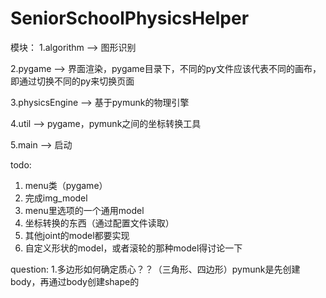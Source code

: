# SeniorSchoolPhysicsHelper

模块：
1.algorithm --> 图形识别

2.pygame  -->  界面渲染，pygame目录下，不同的py文件应该代表不同的画布，
即通过切换不同的py来切换页面

3.physicsEngine  -->  基于pymunk的物理引擎

4.util -->  pygame，pymunk之间的坐标转换工具

5.main  -->  启动

todo:
1. menu类（pygame）
2. 完成img_model
3. menu里选项的一个通用model
4. 坐标转换的东西（通过配置文件读取）
5. 其他joint的model都要实现
6. 自定义形状的model，或者滚轮的那种model得讨论一下


question:
1.多边形如何确定质心？？（三角形、四边形）pymunk是先创建body，再通过body创建shape的
